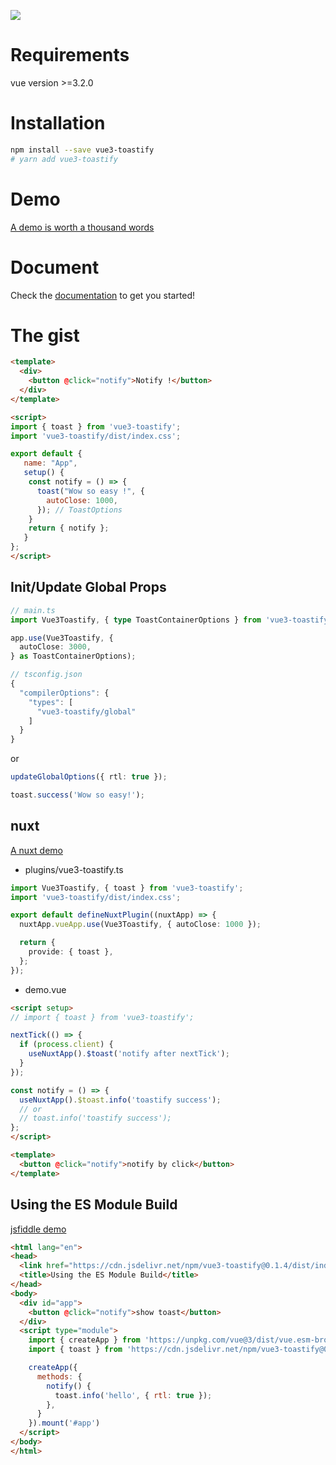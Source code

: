 ![](https://user-images.githubusercontent.com/5574267/130804494-a9d2d69c-f170-4576-b2e1-0bb7f13dd92d.gif)

# Requirements

vue version >=3.2.0

# Installation

```bash
npm install --save vue3-toastify
# yarn add vue3-toastify
```

# Demo

[A demo is worth a thousand words](https://vue3-toastify.js-bridge.com)

# Document

Check the [documentation](https://vue3-toastify.js-bridge.com/get-started/introduction.html) to get you started!

# The gist

```html
<template>
  <div>
    <button @click="notify">Notify !</button>
  </div>
</template>

<script>
import { toast } from 'vue3-toastify';
import 'vue3-toastify/dist/index.css';

export default {
   name: "App",
   setup() {
    const notify = () => {
      toast("Wow so easy !", {
        autoClose: 1000,
      }); // ToastOptions
    }
    return { notify };
   }
};
</script>
```

## Init/Update Global Props

```ts
// main.ts
import Vue3Toastify, { type ToastContainerOptions } from 'vue3-toastify';

app.use(Vue3Toastify, {
  autoClose: 3000,
} as ToastContainerOptions);
```

```js
// tsconfig.json
{
  "compilerOptions": {
    "types": [
      "vue3-toastify/global"
    ]
  }
}
```

or

```ts
updateGlobalOptions({ rtl: true });

toast.success('Wow so easy!');
```

## nuxt

[A nuxt demo](https://stackblitz.com/edit/nuxt-starter-1gszqs?file=app.vue,plugins%2Fvue3-toastify.ts)

- plugins/vue3-toastify.ts

```ts
import Vue3Toastify, { toast } from 'vue3-toastify';
import 'vue3-toastify/dist/index.css';

export default defineNuxtPlugin((nuxtApp) => {
  nuxtApp.vueApp.use(Vue3Toastify, { autoClose: 1000 });

  return {
    provide: { toast },
  };
});

```

- demo.vue

```html
<script setup>
// import { toast } from 'vue3-toastify';

nextTick(() => {
  if (process.client) {
    useNuxtApp().$toast('notify after nextTick');
  }
});

const notify = () => {
  useNuxtApp().$toast.info('toastify success');
  // or
  // toast.info('toastify success');
};
</script>

<template>
  <button @click="notify">notify by click</button>
</template>
```

## Using the ES Module Build

[jsfiddle demo](https://jsfiddle.net/jerrywu001/r42xous5/)

```html
<html lang="en">
<head>
  <link href="https://cdn.jsdelivr.net/npm/vue3-toastify@0.1.4/dist/index.css" rel="stylesheet" />
  <title>Using the ES Module Build</title>
</head>
<body>
  <div id="app">
    <button @click="notify">show toast</button>
  </div>
  <script type="module">
    import { createApp } from 'https://unpkg.com/vue@3/dist/vue.esm-browser.js'
    import { toast } from 'https://cdn.jsdelivr.net/npm/vue3-toastify@0.1.4/+esm';

    createApp({
      methods: {
        notify() {
          toast.info('hello', { rtl: true });
        },
      }
    }).mount('#app')
  </script>
</body>
</html>
```
